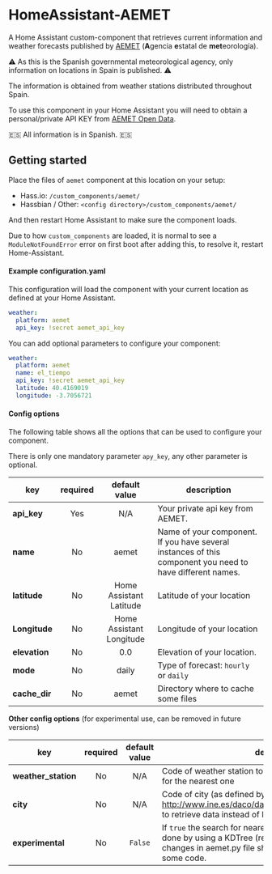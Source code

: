 # HomeAssistant-AEMET

A Home Assistant custom-component that retrieves current information and weather forecasts published by [AEMET](http://www.aemet.es) (**A**gencia **e**statal de **met**eorología).

⚠️ As this is the Spanish governmental meteorological agency, only information on locations in Spain is published. ⚠️ 

The information is obtained from weather stations distributed throughout Spain.

To use this component in your Home Assistant you will need to obtain a personal/private API KEY from [AEMET Open Data](https://opendata.aemet.es).

🇪🇸 All information is in Spanish. 🇪🇸 

## Getting started

Place the files of `aemet` component at this location on your setup: 

* Hass.io: `/custom_components/aemet/`
* Hassbian / Other: `<config directory>/custom_components/aemet/`

And then restart Home Assistant to make sure the component loads.

Due to how `custom_components` are loaded, it is normal to see a `ModuleNotFoundError` error on first boot after adding this, to resolve it, restart Home-Assistant.

#### Example configuration.yaml

This configuration will load the component with your current location as defined at your Home Assistant. 
```yaml
weather:
  platform: aemet
  api_key: !secret aemet_api_key
```
You can add optional parameters to configure your component:
```yaml
weather:
  platform: aemet
  name: el_tiempo
  api_key: !secret aemet_api_key
  latitude: 40.4169019
  longitude: -3.7056721
``` 

#### Config options
The following table shows all the options that can be used to configure your component.

There is only one mandatory parameter `apy_key`, any other parameter is optional.

| key | required | default value | description
| --- | :---: | :---: | ---
| **api_key** | Yes | N/A | Your private api key from AEMET.
| **name** | No | aemet | Name of your component. If you have several instances of this component you need to have different names.
| **latitude** | No | Home Assistant Latitude | Latitude of your location
| **Longitude** | No | Home Assistant Longitude | Longitude of your location
| **elevation** | No | 0.0 | Elevation of your location.
| **mode** | No | daily | Type of forecast: `hourly` or `daily`
| **cache_dir** | No | aemet | Directory where to cache some files

**Other config options**
(for experimental use, can be removed in future versions)

| key | required | default value | description
| --- | :---: | :---: | ---
| **weather_station** | No| N/A | Code of weather station to retrieve data instead of looking for the nearest one
| **city** | No | N/A | Code of city (as defined by INE on http://www.ine.es/daco/daco42/codmun/codmunmapa.htm) to retrieve data instead of looking for the nearest one
| **experimental** | No | `False` | If `true` the search for nearest weather station or city will be done by using a KDTree (requires `scipy` package). Some changes in aemet.py file should be done to uncomment some code. 



